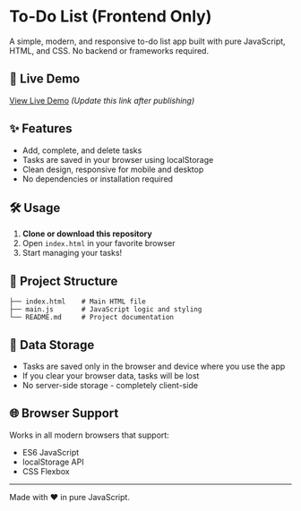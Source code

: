 
# To-Do List (Frontend Only)

A simple, modern, and responsive to-do list app built with pure JavaScript, HTML, and CSS. No backend or frameworks required.

## 🚀 Live Demo
[View Live Demo](https://yourusername.github.io/your-repo-name/) *(Update this link after publishing)*

## ✨ Features
- Add, complete, and delete tasks
- Tasks are saved in your browser using localStorage
- Clean design, responsive for mobile and desktop
- No dependencies or installation required

## 🛠️ Usage
1. **Clone or download this repository**
2. Open `index.html` in your favorite browser
3. Start managing your tasks!

## 📁 Project Structure
```
├── index.html    # Main HTML file
├── main.js       # JavaScript logic and styling
└── README.md     # Project documentation
```

## 💾 Data Storage
- Tasks are saved only in the browser and device where you use the app
- If you clear your browser data, tasks will be lost
- No server-side storage - completely client-side

## 🌐 Browser Support
Works in all modern browsers that support:
- ES6 JavaScript
- localStorage API
- CSS Flexbox

---

Made with ❤️ in pure JavaScript.
